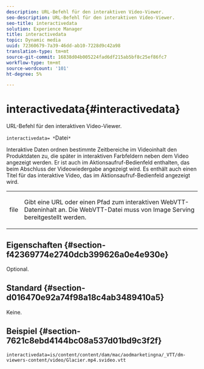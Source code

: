 ```yaml
---
description: URL-Befehl für den interaktiven Video-Viewer.
seo-description: URL-Befehl für den interaktiven Video-Viewer.
seo-title: interactivedata
solution: Experience Manager
title: interactivedata
topic: Dynamic media
uuid: 72360679-7a39-46dd-ab10-7228d9c42a98
translation-type: tm+mt
source-git-commit: 16838d04b005224fad6df215ab5bf8c25ef86fc7
workflow-type: tm+mt
source-wordcount: '101'
ht-degree: 5%

---
```



# interactivedata{#interactivedata}

URL-Befehl für den interaktiven Video-Viewer.

`interactivedata= *`Datei`*`

Interaktive Daten ordnen bestimmte Zeitbereiche im Videoinhalt den Produktdaten zu, die später in interaktiven Farbfeldern neben dem Video angezeigt werden. Er ist auch im Aktionsaufruf-Bedienfeld enthalten, das beim Abschluss der Videowiedergabe angezeigt wird. Es enthält auch einen Titel für das interaktive Video, das im Aktionsaufruf-Bedienfeld angezeigt wird.

<table id="table_C616483932C2482CA9794DDD7313FD7C"> 
 <tbody> 
  <tr> 
   <td colname="col1"> <p> <span class="codeph"> <span class="varname"> file</span> </span> </p> </td> 
   <td colname="col2"> <p> Gibt eine URL oder einen Pfad zum interaktiven WebVTT-Dateninhalt an. Die WebVTT-Datei muss von Image Serving bereitgestellt werden. </p> </td> 
  </tr> 
 </tbody> 
</table>

## Eigenschaften {#section-f42369774e2740dcb399626a0e4e930e}

Optional.

## Standard {#section-d016470e92a74f98a18c4ab3489410a5}

Keine.

## Beispiel {#section-7621c8ebd4144bc08a537d01bd9c3f2f}

```
interactivedata=is/content/content/dam/mac/aodmarketingna/_VTT/dm-viewers-content/video/Glacier.mp4.svideo.vtt
```

